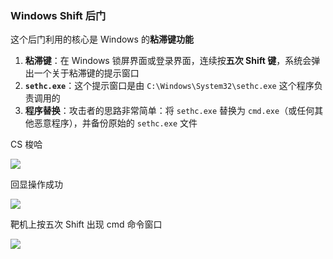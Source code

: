 ### Windows Shift 后门

这个后门利用的核心是 Windows 的**粘滞键功能**

1. **粘滞键**：在 Windows 锁屏界面或登录界面，连续按**五次 Shift 键**，系统会弹出一个关于粘滞键的提示窗口
2. **`sethc.exe`**：这个提示窗口是由 `C:\Windows\System32\sethc.exe` 这个程序负责调用的
3. **程序替换**：攻击者的思路非常简单：将 `sethc.exe` 替换为 `cmd.exe`（或任何其他恶意程序），并备份原始的 `sethc.exe` 文件

CS 梭哈

![](https://pic1.imgdb.cn/item/68d60c53c5157e1a8834726c.png)

回显操作成功

![](https://pic1.imgdb.cn/item/68d609f4c5157e1a883444b1.png)

靶机上按五次 Shift 出现 cmd 命令窗口

![](https://pic1.imgdb.cn/item/68d60b22c5157e1a883459bf.png)
